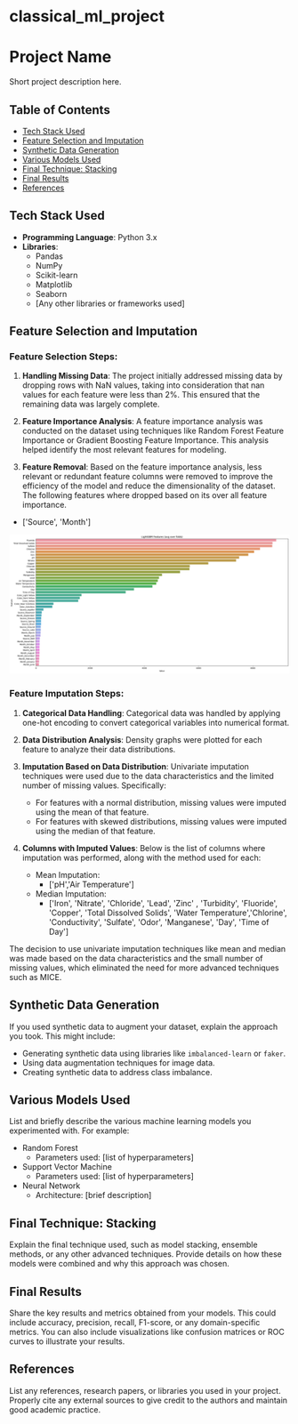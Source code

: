# classical_ml_project

# Project Name

Short project description here.

## Table of Contents

- [Tech Stack Used](#tech-stack-used)
- [Feature Selection and Imputation](#feature-selection-and-imputation)
- [Synthetic Data Generation](#synthetic-data-generation)
- [Various Models Used](#various-models-used)
- [Final Technique: Stacking](#final-technique-stacking)
- [Final Results](#final-results)
- [References](#references)

## Tech Stack Used

- **Programming Language**: Python 3.x
- **Libraries**: 
  - Pandas
  - NumPy
  - Scikit-learn
  - Matplotlib
  - Seaborn
  - [Any other libraries or frameworks used]

## Feature Selection and Imputation

### Feature Selection Steps:

1. **Handling Missing Data**: The project initially addressed missing data by dropping rows with NaN values, taking into consideration that nan values for each feature were less than 2%. This ensured that the remaining data was largely complete.

2. **Feature Importance Analysis**: A feature importance analysis was conducted on the dataset using techniques like Random Forest Feature Importance or Gradient Boosting Feature Importance. This analysis helped identify the most relevant features for modeling.

3. **Feature Removal**: Based on the feature importance analysis, less relevant or redundant feature columns were removed to improve the efficiency of the model and reduce the dimensionality of the dataset. The following features where dropped based on its over all feature importance.
  - ['Source', 'Month']

![Feature Importance Analysis](images/feature_importance_lgbm.png)

### Feature Imputation Steps:

1. **Categorical Data Handling**: Categorical data was handled by applying one-hot encoding to convert categorical variables into numerical format.

2. **Data Distribution Analysis**: Density graphs were plotted for each feature to analyze their data distributions.

3. **Imputation Based on Data Distribution**: Univariate imputation techniques were used due to the data characteristics and the limited number of missing values. Specifically:
   - For features with a normal distribution, missing values were imputed using the mean of that feature.
   - For features with skewed distributions, missing values were imputed using the median of that feature.

4. **Columns with Imputed Values**: Below is the list of columns where imputation was performed, along with the method used for each:
   - Mean Imputation:
     - ['pH','Air Temperature']
   - Median Imputation:
     - ['Iron', 'Nitrate', 'Chloride', 'Lead', 'Zinc' , 'Turbidity', 'Fluoride', 'Copper', 'Total Dissolved Solids', 'Water Temperature','Chlorine', 'Conductivity', 'Sulfate', 'Odor', 'Manganese', 'Day', 'Time of Day']

The decision to use univariate imputation techniques like mean and median was made based on the data characteristics and the small number of missing values, which eliminated the need for more advanced techniques such as MICE.



## Synthetic Data Generation

If you used synthetic data to augment your dataset, explain the approach you took. This might include:

- Generating synthetic data using libraries like `imbalanced-learn` or `faker`.
- Using data augmentation techniques for image data.
- Creating synthetic data to address class imbalance.

## Various Models Used

List and briefly describe the various machine learning models you experimented with. For example:

- Random Forest
  - Parameters used: [list of hyperparameters]
- Support Vector Machine
  - Parameters used: [list of hyperparameters]
- Neural Network
  - Architecture: [brief description]
  
## Final Technique: Stacking

Explain the final technique used, such as model stacking, ensemble methods, or any other advanced techniques. Provide details on how these models were combined and why this approach was chosen.

## Final Results

Share the key results and metrics obtained from your models. This could include accuracy, precision, recall, F1-score, or any domain-specific metrics. You can also include visualizations like confusion matrices or ROC curves to illustrate your results.

## References

List any references, research papers, or libraries you used in your project. Properly cite any external sources to give credit to the authors and maintain good academic practice.

